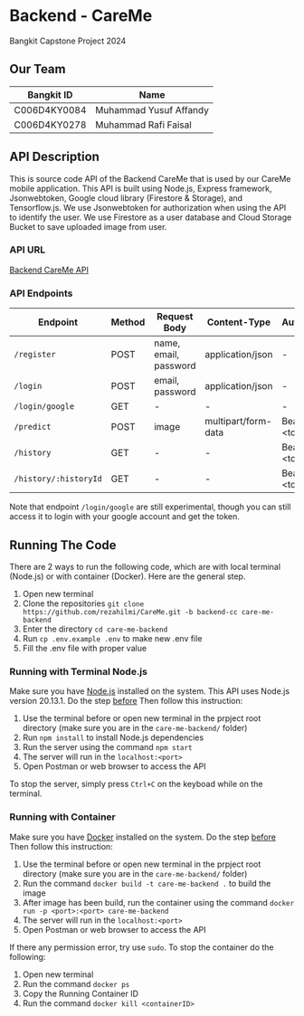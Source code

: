 # Backend - CareMe
Bangkit Capstone Project 2024

## Our Team
| Bangkit ID | Name |
| ---------- | ---- |
| C006D4KY0084 | Muhammad Yusuf Affandy |
| C006D4KY0278 | Muhammad Rafi Faisal |

## API Description
This is source code API of the Backend CareMe that is used by our CareMe mobile application. This API is built using Node.js, Express framework, Jsonwebtoken, Google cloud library (Firestore & Storage), and Tensorflow.js. We use Jsonwebtoken for authorization when using the API to identify the user. We use Firestore as a user database and Cloud Storage Bucket to save uploaded image from user.

### API URL
[Backend CareMe API](https://care-me-backend-k7yvugjo4q-et.a.run.app/)

### API Endpoints
| Endpoint | Method | Request Body | Content-Type | Authorization | Query Parameters |
| -------- | ------ | ------------ | ------------ | ---- | ---- |
| ```/register``` | POST | name, email, password | application/json | - | - |
| ```/login``` | POST | email, password | application/json | - | - |
| ```/login/google``` | GET | - | - | - | - |
| ```/predict``` | POST | image | multipart/form-data | Bearer \<token\> | - |
| ```/history``` | GET | - | - | Bearer \<token\> | page, size |
| ```/history/:historyId``` | GET | - | - | Bearer \<token\> | - |

Note that endpoint ```/login/google``` are still experimental, though you can still access it to login with your google account and get the token.

## Running The Code

There are 2 ways to run the following code, which are with local terminal (Node.js) or with container (Docker). Here are the general step.
1.  Open new terminal
1.  Clone the repositories ```git clone https://github.com/rezahilmi/CareMe.git -b backend-cc care-me-backend```
1.  Enter the directory ```cd care-me-backend```
1.  Run ```cp .env.example .env``` to make new .env file
1.  Fill the .env file with proper value

### Running with Terminal Node.js

Make sure you have [Node.js](https://nodejs.org/en) installed on the system. This API uses Node.js version 20.13.1. Do the step [before](#running-the-code) Then follow this instruction:
1.  Use the terminal before or open new terminal in the prpject root directory (make sure you are in the ```care-me-backend/``` folder)
1.  Run ```npm install``` to install Node.js dependencies
1.  Run the server using the command ```npm start```
1.  The server will run in the ```localhost:<port>```
1.  Open Postman or web browser to access the API

To stop the server, simply press ```Ctrl+C``` on the keyboad while on the terminal.

### Running with Container
Make sure you have [Docker](https://www.docker.com/) installed on the system. Do the step [before](#running-the-code) Then follow this instruction:
1.  Use the terminal before or open new terminal in the prpject root directory (make sure you are in the ```care-me-backend/``` folder)
1.  Run the command ```docker build -t care-me-backend .``` to build the image
1.  After image has been build, run the container using the command ```docker run -p <port>:<port> care-me-backend```
1.  The server will run in the ```localhost:<port>```
1.  Open Postman or web browser to access the API

If there any permission error, try use ```sudo```. To stop the container do the following:
1.  Open new terminal
1.  Run the command ```docker ps```
1.  Copy the Running Container ID
1.  Run the command ```docker kill <containerID>```
